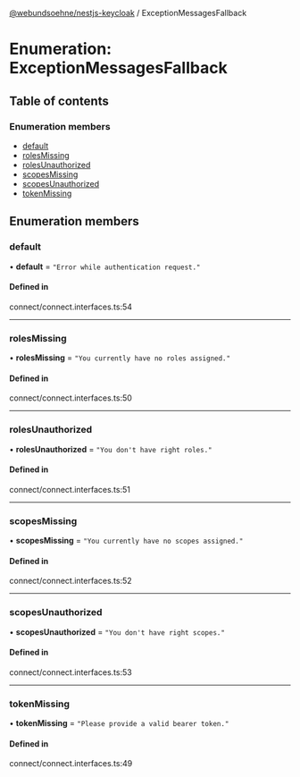 [@webundsoehne/nestjs-keycloak](../README.md) / ExceptionMessagesFallback

# Enumeration: ExceptionMessagesFallback

## Table of contents

### Enumeration members

- [default](ExceptionMessagesFallback.md#default)
- [rolesMissing](ExceptionMessagesFallback.md#rolesmissing)
- [rolesUnauthorized](ExceptionMessagesFallback.md#rolesunauthorized)
- [scopesMissing](ExceptionMessagesFallback.md#scopesmissing)
- [scopesUnauthorized](ExceptionMessagesFallback.md#scopesunauthorized)
- [tokenMissing](ExceptionMessagesFallback.md#tokenmissing)

## Enumeration members

### default

• **default** = `"Error while authentication request."`

#### Defined in

connect/connect.interfaces.ts:54

---

### rolesMissing

• **rolesMissing** = `"You currently have no roles assigned."`

#### Defined in

connect/connect.interfaces.ts:50

---

### rolesUnauthorized

• **rolesUnauthorized** = `"You don't have right roles."`

#### Defined in

connect/connect.interfaces.ts:51

---

### scopesMissing

• **scopesMissing** = `"You currently have no scopes assigned."`

#### Defined in

connect/connect.interfaces.ts:52

---

### scopesUnauthorized

• **scopesUnauthorized** = `"You don't have right scopes."`

#### Defined in

connect/connect.interfaces.ts:53

---

### tokenMissing

• **tokenMissing** = `"Please provide a valid bearer token."`

#### Defined in

connect/connect.interfaces.ts:49
